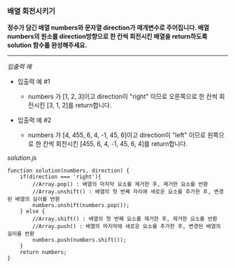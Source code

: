 ### 배열 회전시키기

**정수가 담긴 배열 numbers와 문자열 direction가 매개변수로 주어집니다. 배열 numbers의 원소를 direction방향으로 한 칸씩 회전시킨 배열을 return하도록 solution 함수를 완성해주세요.**

---

_입출력 예_

- 입출력 예 #1

  - numbers 가 [1, 2, 3]이고 direction이 "right" 이므로 오른쪽으로 한 칸씩 회전시킨 [3, 1, 2]를 return합니다.

- 입출력 예 #2

  - numbers 가 [4, 455, 6, 4, -1, 45, 6]이고 direction이 "left" 이므로 왼쪽으로 한 칸씩 회전시킨 [455, 6, 4, -1, 45, 6, 4]를 return합니다.

_solution.js_

```
function solution(numbers, direction) {
    if(direction === 'right'){
        //Array.pop() : 배열의 마지막 요소를 제거한 후, 제거한 요소를 반환
        //Array.unshift() : 배열의 첫 번째 자리에 새로운 요소를 추가한 후, 변경된 배열의 길이를 반환
        numbers.unshift(numbers.pop());
    } else {
        //Array.shift() : 배열의 첫 번째 요소를 제거한 후, 제거한 요소를 반환
        //Array.push() : 배열의 마지막에 새로운 요소를 추가한 후, 변경된 배열의 길이를 반환
        numbers.push(numbers.shift());
    }
    return numbers;
}
```
